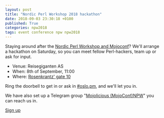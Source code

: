 ```yaml
---
layout: post
title: "Nordic Perl Workshop 2018 hackathon"
date: 2018-09-03 23:30:18 +0100
published: True
categories: npw2018
tags: event conference npw npw2018
---
```


Staying around after the [Nordic Perl Workshop and
Mojoconf](http://oslo.pm/npw2018)? We'll arrange a hackathon on Saturday, so
you can meet fellow Perl-hackers, team up or ask for input.

* Venue: Reisegiganten AS
* When: 8th of September, 11:00
* Where: [Rosenkrantz' gate 10]()

Ring the doorbell to get in or ask in
[#oslo.pm](https://kiwiirc.com/nextclient/#irc://irc.perl.org/#oslo.pm?nick=npw-guest-?),
and we'll let you in.

We have also set up a Telegram group
"[Mojolicious (MojoConf/NPW](https://t.me/perlmojo)" you can reach us in.

<a href="https://www.meetup.com/Oslo-pm/events/254405854" class="button -attention">Sign up</a>
